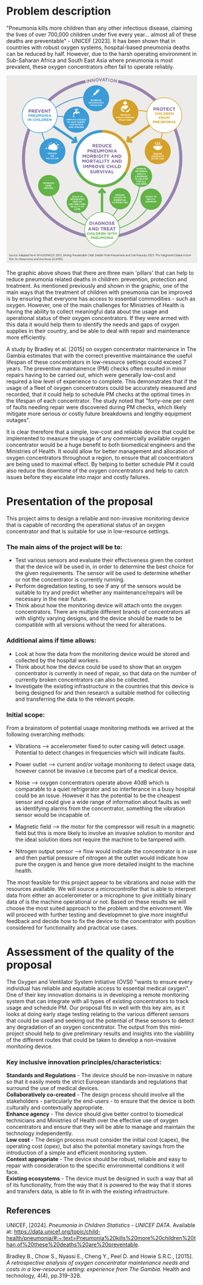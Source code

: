 # Problem description

"Pneumonia kills more children than any other infectious disease, claiming the lives of over 700,000 children under five every year... almost all of these deaths are preventable" - UNICEF [2023]. It has been shown that in countries with robust oxygen systems, hospital-based pneumonia deaths can be reduced by half. However, due to the harsh operating environment in Sub-Saharan Africa and South East Asia where pneumonia is most prevalent, these oxygen concentrators often fail to operate reliably.

![Plan to reduce pneumonia.](assets/Protect-Prevent-Treat-Pneumonia-graphic.png)

The graphic above shows that there are three main 'pillars' that can help to reduce pneumonia related deaths in children: prevention, protection and treatment. As mentioned previously and shown in the graphic, one of the main ways that the treatment of children with pneumonia can be improved is by ensuring that everyone has access to essential commodities - such as oxygen. However, one of the main challenges for Ministries of Health is having the ability to collect meaningful data about the usage and operational status of their oxygen concentrators. If they were armed with this data it would help them to identify the needs and gaps of oxygen supplies in their country, and be able to deal with repair and maintenance more efficiently.

A study by Bradley et al. [2015] on oxygen concentrator maintenance in The Gambia estimates that with the correct preventive maintainance the useful lifespan of these concentrators in low-resource settings could exceed 7 years. The preventive maintainence (PM) checks often resulted in minor repairs having to be carried out, which were generally low-cost and required a low level of experience to complete. This demonstrates that if the usage of a fleet of oxygen concentrators could be accurately measured and recorded, that it could help to schedule PM checks at the optimal times in the lifespan of each concentrator. The study noted that "forty-one per cent of faults needing repair were discovered during PM checks, which likely mitigate more serious or costly future breakdowns and lengthy equipment outages".

It is clear therefore that a simple, low-cost and reliable device that could be implemented to measure the usage of any commercially available oxygen concentrator would be a huge benefit to both biomedical engineers and the Ministries of Health. It would allow for better management and allocation of oxygen concentrators throughout a region, to ensure that all concentrators are being used to maximal effect. By helping to better schedule PM it could also reduce the downtime of the oxygen concentrators and help to catch issues before they escalate into major and costly failures.

# Presentation of the proposal

This project aims to design a reliable and non-invasive monitoring device that is capable of recording the operational status of an oxygen concentrator and that is suitable for use in low-resource settings. 

### The main aims of the project will be to:

- Test various sensors and evaluate their effectiveness given the context that the device will be used in, in order to determine the best choice for the given requirements. The sensor will be used to determine whether or not the concentrator is currently running.  
- Perform degredation testing, to see if any of the sensors would be suitable to try and predict whether any maintenance/repairs will be necessary in the near future.  
- Think about how the monitoring device will attach onto the oxygen concentrators. There are multiple different brands of concentrators all with slightly varying designs, and the device should be made to be compatible with all versions without the need for alterations.  

### Additional aims if time allows:

- Look at how the data from the monitoring device would be stored and collected by the hospital workers.  
- Think about how the device could be used to show that an oxygen concentrator is currently in need of repair, so that data on the number of currently broken concentrators can also be collected.
- Investigate the existing infrastructure in the countries that this device is being designed for and then research a suitable method for collecting and transferring the data to the relevant people.

### Initial scope:

From a brainstorm of potential usage monitoring methods we arrived at the following overarching methods:

- Vibrations --> accelerometer fixed to outer casing will detect usage. Potential to detect changes in frequencies which will indicate faults.

- Power outlet --> current and/or voltage monitoring to detect usage data, however cannot be invasive i.e become part of a medical device. 

- Noise --> oxygen concentrators operate above 40dB which is comparable to a quiet refrigerator and so interferance in a busy hospital could be an issue. However it has the potential to be the cheapest sensor and could give a wide range of information about faults as well as identifying alarms from the concentrator, something the vibration sensor would be incapable of.

- Magnetic field --> the motor for the compressor will result in a magnetic field but this is more likely to involve an invasive solution to monitor and the ideal solution does not require the machine to be tampered with.

- Nitrogen output sensor --> flow would indicate the concentrator is in use and then partial pressure of nitrogen at the outlet would indicate how pure the oxygen is and hence give more detailed insight to the machine health. 

The most feasible for this project appear to be vibrations and noise with the resources available. We will source a microcontroller that is able to interpret data from either an accelerometer or a microphone to give inititially binary data of is the machine operational or not. Based on these results we will choose the most suited approach to the problem and the enivornment. We will proceed with further testing and developmnet to give more insightful feedback and decide how to fix the device to the concentrator with position considered for functionailty and practical use cases. 

# Assessment of the quality of the proposal

The Oxygen and Ventilator System Initiative (OVSI) "wants to ensure every individual has reliable and equitable access to essential medical oxygen". One of their key innovation domains is in developing a remote monitoring system that can integrate with all types of existing concentrators to track usage and schedule PM. Our proposal fits in well with this key aim, as it looks at doing early stage testing relating to the various different sensors that could be used and seeking out the potential of these sensors to detect any degradation of an oxygen concentrator. The output from this mini-project should help to give preliminary results and insights into the viablility of the different routes that could be taken to develop a non-invasive monitoring device.

### Key inclusive innovation principles/characteristics:

**Standards and Regulations** - The device should be non-invasive in nature so that it easily meets the strict European standards and regulations that surround the use of medical devices.  
**Collaboratively co-created** - The design process should involve all the stakeholders - particularly the end-users - to ensure that the device is both culturally and contextually appropriate.  
**Enhance agency** - The device should give better control to biomedical technicians and Ministries of Health over the effective use of oxygen concentrators and ensure that they will be able to manage and maintain the technology independently.  
**Low cost** - The design process must consider the initial cost (capex), the operating cost (opex), but also the potential monetary savings from the introduction of a simple and efficient monitoring system.  
**Context appropriate** - The device should be robust, reliable and easy to repair with consideration to the specific environmental conditions it will face.  
**Existing ecosystems** - The device must be designed in such a way that all of its functionality, from the way that it is powered to the way that it stores and transfers data, is able to fit in with the existing infrastructure.  



## References
UNICEF, [2024]. *Pneumonia in Children Statistics - UNICEF DATA*. Available at: https://data.unicef.org/topic/child-health/pneumonia/#:~:text=Pneumonia%20kills%20more%20children%20than,of%20these%20deaths%20are%20preventable.

Bradley B., Chow S., Nyassi E., Cheng Y., Peel D. and Howie S.R.C., [2015]. *A retrospective analysis of oxygen concentrator maintenance needs and costs in a low-resource setting: experience from The Gambia*. Health and technology, 4(4), pp.319–328.

‌